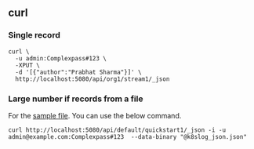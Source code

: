 ## curl

### Single record

```shell
curl \
  -u admin:Complexpass#123 \
  -XPUT \
  -d '[{"author":"Prabhat Sharma"}]' \
  http://localhost:5080/api/org1/stream1/_json
```

### Large number if records from a file

For the [sample file](ttps://zinc-public-data.s3.us-west-2.amazonaws.com/zinc-enl/sample-k8s-logs/k8slog_json.json.zip). You can use the below command.
```shell
curl http://localhost:5080/api/default/quickstart1/_json -i -u admin@example.com:Complexpass#123  --data-binary "@k8slog_json.json"
```
